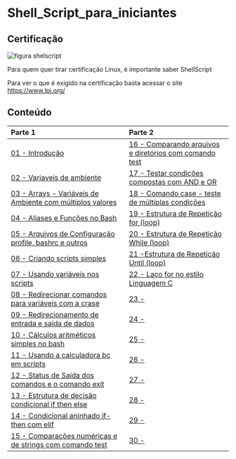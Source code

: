 # Shell_Script_para_iniciantes

## Certificação
![figura shelscript](https://www.lpi.org/sites/default/files/styles/w555/public/LPI-CODE_0.jpg?itok=mLPazE2t "ShellScript")
 

Para quem quer tirar certificação Linux, é importante saber ShellScript

Para ver o que é exigido na certificação basta acessar o site https://www.lpi.org/

## Conteúdo
|Parte 1|Parte 2|
|:---|:---|
| [01 - Introdução](topicos/introdução.md)|[16 - Comparando arquivos e diretórios com comando test](topicos/CompArqDirTest.md)|
| [02 - Variaveis de ambiente](topicos/Variaveis_de_ambiente.md)|[17 - Testar condições compostas com AND e OR](topicos/TestCondCompAndOr.md)|
| [03 - Arrays - Variáveis de Ambiente com múltiplos valores](topicos/Arrays.md)|[18 - Comando case - teste de múltiplas condições](topicos/ComCaseTestMultiCond.md)|
| [04 - Aliases e Funções no Bash](topicos/Aliases.md)|[19 - Estrutura de Repetição for (loop)](topicos/RepeticaoFor.md)|
| [05 - Arquivos de Configuração profile, bashrc e outros](topicos/arqconfig.md)|[20 - Estrutura de Repetição While (loop)](topicos/RepeticaoWhile.md)|
| [06 - Criando scripts simples ](topicos/comandos_simples.md)|[21 -Estrutura de Repetição Until (loop)](topicos/RepeticaoUntil.md)|
| [07 - Usando variáveis nos scripts](topicos/variaveis_nos_scripts.md)|[22 -  Laço for no estilo Linguagem C](topicos/LacoForEstiloC.md)|
| [08 - Redirecionar comandos para variáveis com a crase](topicos/Redirecionar_comandos.md)|[23 -]()|
| [09 - Redirecionamento de entrada e saída de dados](topicos/redirecionamento_entrada.md)|[24 -]()|
| [10 - Cálculos aritméticos simples no bash](topicos/Calculos.md)|[25 -]()|
| [11 - Usando a calculadora bc em scripts](topicos/CalculoBC.md) |[26 -]()|
| [12 - Status de Saída dos comandos e o comando exit](topicos/StatusDeSaida.md)|[27 -]()|
| [13 - Estrutura de decisão condicional if then else](topicos/EstrutDecisCondicIfThenElse.md)|[28 -]()|
| [14 - Condicional aninhado if-then com elif](topicos/CondicionalIfThenElif.md)|[29 -]()|
| [15 - Comparações numéricas e de strings com comando test](topicos/CompNumStrTest.md)|[30 -]()|
